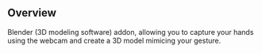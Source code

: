 ## Overview
Blender (3D modeling software) addon, allowing you to capture your hands using the webcam 
and create a 3D model mimicing your gesture. 